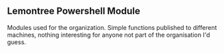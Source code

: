 ## Lemontree Powershell Module

Modules used for the organization. Simple functions published to different machines, nothing interesting for anyone not part of the organisation I'd guess.
